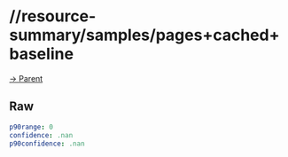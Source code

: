 
# //resource-summary/samples/pages+cached+baseline

[→ Parent](../..)


## Raw


```yaml
p90range: 0
confidence: .nan
p90confidence: .nan

```


